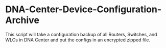 # DNA-Center-Device-Configuration-Archive
This script will take a configuration backup of all Routers, Switches, and WLCs in DNA Center and put the configs in an encrypted zipped file.
